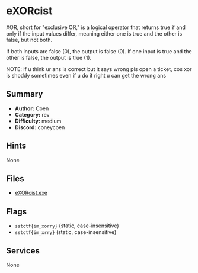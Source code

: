 # eXORcist
XOR, short for "exclusive OR," is a logical operator that returns true if and only if the input values differ, meaning either one is true and the other is false, but not both. 

If both inputs are false (0), the output is false (0). 
If one input is true and the other is false, the output is true (1). 

NOTE: if u think ur ans is correct but it says wrong pls open a ticket, cos xor is shoddy sometimes even if u do it right u can get the wrong ans


## Summary
- **Author:** Coen
- **Category:** rev
- **Difficulty:** medium
- **Discord:** coneycoen

## Hints
None

## Files
- [eXORcist.exe](<dist/eXORcist.exe>)

## Flags
- `sstctf{im_xorry}` (static, case-insensitive)
- `sstctf{im_xrry}` (static, case-insensitive)

## Services
None
